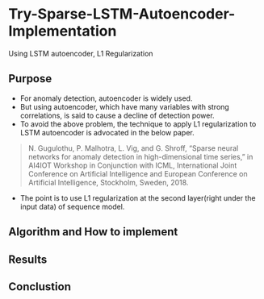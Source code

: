 # Try-Sparse-LSTM-Autoencoder-Implementation
Using LSTM autoencoder, L1 Regularization

## Purpose

* For anomaly detection, autoencoder is widely used.
* But using autoencoder, which have many variables with strong correlations, is said to cause a decline of detection power.
* To avoid the above problem, the technique to apply L1 regularization to LSTM autoencoder is advocated in the below paper.
>N. Gugulothu, P. Malhotra, L. Vig, and G. Shroff, “Sparse neural networks for anomaly detection in high-dimensional time series,” in AI4IOT Workshop in Conjunction with ICML, International Joint Conference on Artificial Intelligence and European Conference on Artificial Intelligence, Stockholm, Sweden, 2018.
* The point is to use L1 regularization at the second layer(right under the input data) of sequence model.
## Algorithm and How to implement

## Results

## Conclustion
